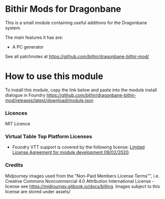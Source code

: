 # Bithir Mods for Dragonbane

This is a small module containing useful additions for the Dragonbane system.

The main features it has are:
- A PC generator

See all patchnotes at https://github.com/bithir/dragonbane-bithir-mod/

# How to use this module

To install this module, copy the link below and paste into the module install dialogue in Foundry
https://github.com/bithir/dragonbane-bithir-mod/releases/latest/download/module.json

### Licences
MIT Licence

### Virtual Table Top Platform Licenses
- Foundry VTT support is covered by the following license: [Limited License Agreement for module development 09/02/2020](https://foundryvtt.com/article/license/).

### Credits
Midjourney images used from the "Non-Paid Members License Terms"", i.e. Creative Commons Noncommercial 4.0 Attribution International License - license see https://midjourney.gitbook.io/docs/billing.
Images subject to this license are stored under assets/
